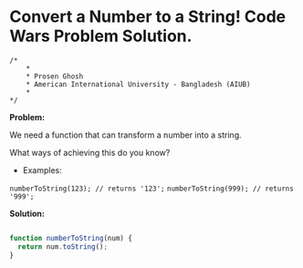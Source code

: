 # Convert a Number to a String! Code Wars Problem Solution.

```
/*
    *
    * Prosen Ghosh
    * American International University - Bangladesh (AIUB)
    *
*/
```

**Problem:**

We need a function that can transform a number into a string.

What ways of achieving this do you know?

- Examples:

`numberToString(123); // returns '123';`
`numberToString(999); // returns '999';`

**Solution:**

```javascript

function numberToString(num) {
  return num.toString();
}

```
